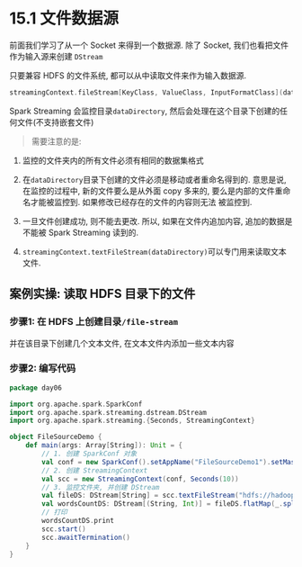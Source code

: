 # 15.1 文件数据源

前面我们学习了从一个 Socket 来得到一个数据源. 除了 Socket, 我们也看把文件作为输入源来创建 `DStream`

只要兼容 HDFS 的文件系统, 都可以从中读取文件来作为输入数据源.

```scala
streamingContext.fileStream[KeyClass, ValueClass, InputFormatClass](dataDirectory)
```

Spark Streaming 会监控目录`dataDirectory`, 然后会处理在这个目录下创建的任何文件(<my>不支持嵌套文件</my>)

> 需要注意的是:

1. 监控的文件夹内的所有文件必须有相同的数据集格式

2. 在`dataDirectory`目录下创建的文件必须是移动或者重命名得到的. 意思是说, 在监控的过程中, 新的文件要么是从外面 copy 多来的, 要么是内部的文件重命名才能被监控到. 如果修改已经存在的文件的内容则无法 被监控到.

3. 一旦文件创建成功, 则不能去更改. 所以, 如果在文件内追加内容, 追加的数据是不能被 Spark Streaming 读到的. 

4. `streamingContext.textFileStream(dataDirectory)`可以专门用来读取文本文件. 

## 案例实操: 读取 HDFS 目录下的文件

### 步骤1: 在 HDFS 上创建目录`/file-stream`

并在该目录下创建几个文本文件, 在文本文件内添加一些文本内容

### 步骤2: 编写代码

```scala
package day06

import org.apache.spark.SparkConf
import org.apache.spark.streaming.dstream.DStream
import org.apache.spark.streaming.{Seconds, StreamingContext}

object FileSourceDemo {
    def main(args: Array[String]): Unit = {
        // 1. 创建 SparkConf 对象
        val conf = new SparkConf().setAppName("FileSourceDemo1").setMaster("local[*]")
        // 2. 创建 StreamingContext
        val scc = new StreamingContext(conf, Seconds(10))
        // 3. 监控文件夹, 并创建 DStream
        val fileDS: DStream[String] = scc.textFileStream("hdfs://hadoop201:9000/file-stream")
        val wordsCountDS: DStream[(String, Int)] = fileDS.flatMap(_.split("""\s+""")).map((_, 1)).reduceByKey(_ + _)
        // 打印
        wordsCountDS.print
        scc.start()
        scc.awaitTermination()
    }
}
```

